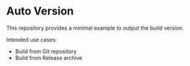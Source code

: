 # Auto Version
This repository provides a minimal example to output the build version.

Intended use cases:

* Build from Git repository
* Build from Release archive
